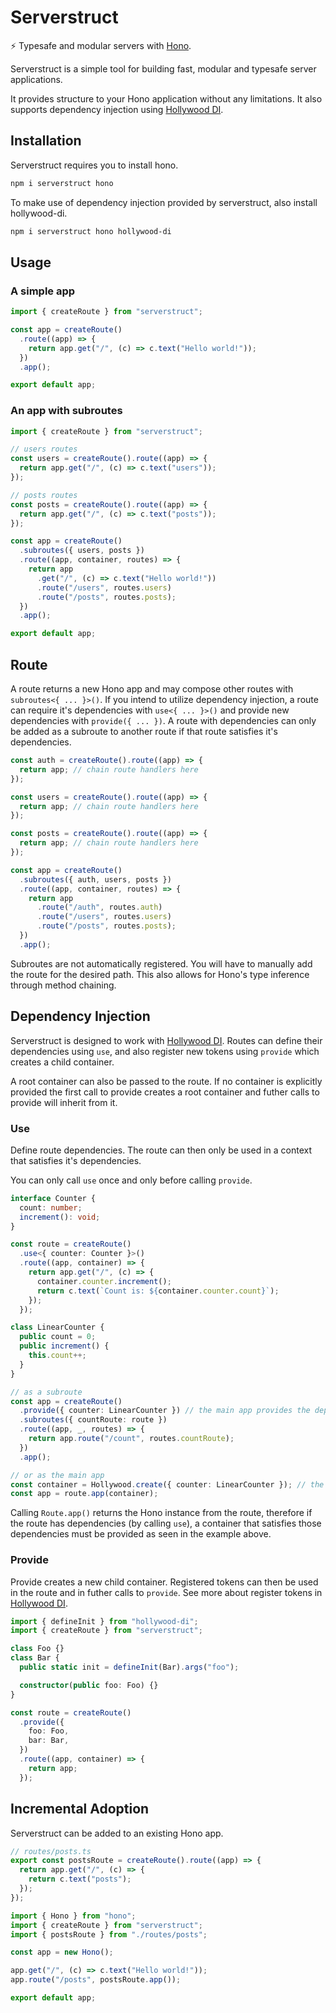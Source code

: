 # Serverstruct

⚡️ Typesafe and modular servers with [Hono](https://github.com/honojs/hono).

Serverstruct is a simple tool for building fast, modular and typesafe server applications.

It provides structure to your Hono application without any limitations. It also supports dependency injection using [Hollywood DI](https://github.com/eriicafes/hollywood-di).

## Installation

Serverstruct requires you to install hono.

```sh
npm i serverstruct hono
```

To make use of dependency injection provided by serverstruct, also install hollywood-di.

```sh
npm i serverstruct hono hollywood-di
```

## Usage

### A simple app

```ts
import { createRoute } from "serverstruct";

const app = createRoute()
  .route((app) => {
    return app.get("/", (c) => c.text("Hello world!"));
  })
  .app();

export default app;
```

### An app with subroutes

```ts
import { createRoute } from "serverstruct";

// users routes
const users = createRoute().route((app) => {
  return app.get("/", (c) => c.text("users"));
});

// posts routes
const posts = createRoute().route((app) => {
  return app.get("/", (c) => c.text("posts"));
});

const app = createRoute()
  .subroutes({ users, posts })
  .route((app, container, routes) => {
    return app
      .get("/", (c) => c.text("Hello world!"))
      .route("/users", routes.users)
      .route("/posts", routes.posts);
  })
  .app();

export default app;
```

## Route

A route returns a new Hono app and may compose other routes with `subroutes<{ ... }>()`. If you intend to utilize dependency injection, a route can require it's dependencies with `use<{ ... }>()` and provide new dependencies with `provide({ ... })`. A route with dependencies can only be added as a subroute to another route if that route satisfies it's dependencies.

```ts
const auth = createRoute().route((app) => {
  return app; // chain route handlers here
});

const users = createRoute().route((app) => {
  return app; // chain route handlers here
});

const posts = createRoute().route((app) => {
  return app; // chain route handlers here
});

const app = createRoute()
  .subroutes({ auth, users, posts })
  .route((app, container, routes) => {
    return app
      .route("/auth", routes.auth)
      .route("/users", routes.users)
      .route("/posts", routes.posts);
  })
  .app();
```

Subroutes are not automatically registered. You will have to manually add the route for the desired path. This also allows for Hono's type inference through method chaining.

## Dependency Injection

Serverstruct is designed to work with [Hollywood DI](https://github.com/eriicafes/hollywood-di). Routes can define their dependencies using `use`, and also register new tokens using `provide` which creates a child container.

A root container can also be passed to the route. If no container is explicitly provided the first call to provide creates a root container and futher calls to provide will inherit from it.

### Use

Define route dependencies. The route can then only be used in a context that satisfies it's dependencies.

You can only call `use` once and only before calling `provide`.

```ts
interface Counter {
  count: number;
  increment(): void;
}

const route = createRoute()
  .use<{ counter: Counter }>()
  .route((app, container) => {
    return app.get("/", (c) => {
      container.counter.increment();
      return c.text(`Count is: ${container.counter.count}`);
    });
  });

class LinearCounter {
  public count = 0;
  public increment() {
    this.count++;
  }
}

// as a subroute
const app = createRoute()
  .provide({ counter: LinearCounter }) // the main app provides the dependency
  .subroutes({ countRoute: route })
  .route((app, _, routes) => {
    return app.route("/count", routes.countRoute);
  })
  .app();

// or as the main app
const container = Hollywood.create({ counter: LinearCounter }); // the container provides the dependency
const app = route.app(container);
```

Calling `Route.app()` returns the Hono instance from the route, therefore if the route has dependencies (by calling `use`), a container that satisfies those dependencies must be provided as seen in the example above.

### Provide

Provide creates a new child container. Registered tokens can then be used in the route and in futher calls to `provide`. See more about register tokens in [Hollywood DI](https://github.com/eriicafes/hollywood-di#tokens).

```ts
import { defineInit } from "hollywood-di";
import { createRoute } from "serverstruct";

class Foo {}
class Bar {
  public static init = defineInit(Bar).args("foo");

  constructor(public foo: Foo) {}
}

const route = createRoute()
  .provide({
    foo: Foo,
    bar: Bar,
  })
  .route((app, container) => {
    return app;
  });
```

## Incremental Adoption

Serverstruct can be added to an existing Hono app.

```ts
// routes/posts.ts
export const postsRoute = createRoute().route((app) => {
  return app.get("/", (c) => {
    return c.text("posts");
  });
});

import { Hono } from "hono";
import { createRoute } from "serverstruct";
import { postsRoute } from "./routes/posts";

const app = new Hono();

app.get("/", (c) => c.text("Hello world!"));
app.route("/posts", postsRoute.app());

export default app;
```
